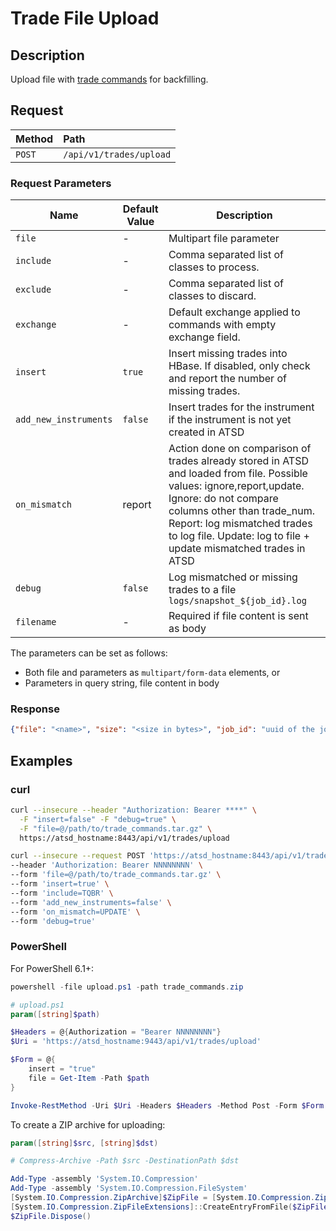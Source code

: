 # Trade File Upload

## Description

Upload file with [trade commands](command-trade-insert.md) for backfilling.

## Request

| **Method** | **Path** |
|:---|:---|
| `POST` | `/api/v1/trades/upload` |

### Request Parameters

| Name | Default Value | Description |
|---|---|---|
| `file` | - | Multipart file parameter |
|`include` | - | Comma separated list of classes to process. |
|`exclude` | - | Comma separated list of classes to discard. |
| `exchange` | - | Default exchange applied to commands with empty exchange field. |
| `insert` | `true` | Insert missing trades into HBase. If disabled, only check and report the number of missing trades. |
| `add_new_instruments` | `false` | Insert trades for the instrument if the instrument is not yet created in ATSD |
| `on_mismatch` | report | Action done on comparison of trades already stored in ATSD and loaded from file. Possible values: ignore,report,update. Ignore: do not compare columns other than trade_num. Report: log mismatched trades to log file. Update: log to file + update mismatched trades in ATSD
| `debug` | `false` | Log mismatched or missing trades to a file `logs/snapshot_${job_id}.log`
| `filename` | - | Required if file content is sent as body

The parameters can be set as follows:

* Both file and parameters as `multipart/form-data` elements, or
* Parameters in query string, file content in body

### Response

```json
{"file": "<name>", "size": "<size in bytes>", "job_id": "uuid of the job"}
```

## Examples

### curl

```bash
curl --insecure --header "Authorization: Bearer ****" \
  -F "insert=false" -F "debug=true" \
  -F "file=@/path/to/trade_commands.tar.gz" \
  https://atsd_hostname:8443/api/v1/trades/upload
```

```bash
curl --insecure --request POST 'https://atsd_hostname:8443/api/v1/trades/upload' \
--header 'Authorization: Bearer NNNNNNNN' \
--form 'file=@/path/to/trade_commands.tar.gz' \
--form 'insert=true' \
--form 'include=TQBR' \
--form 'add_new_instruments=false' \
--form 'on_mismatch=UPDATE' \
--form 'debug=true'
```

### PowerShell

For PowerShell 6.1+:

```powershell
powershell -file upload.ps1 -path trade_commands.zip
```

```powershell
# upload.ps1
param([string]$path)

$Headers = @{Authorization = "Bearer NNNNNNNN"}
$Uri = 'https://atsd_hostname:9443/api/v1/trades/upload'

$Form = @{
    insert = "true"
    file = Get-Item -Path $path
}

Invoke-RestMethod -Uri $Uri -Headers $Headers -Method Post -Form $Form
```

To create a ZIP archive for uploading:

```powershell
param([string]$src, [string]$dst)

# Compress-Archive -Path $src -DestinationPath $dst

Add-Type -assembly 'System.IO.Compression'
Add-Type -assembly 'System.IO.Compression.FileSystem'
[System.IO.Compression.ZipArchive]$ZipFile = [System.IO.Compression.ZipFile]::Open($dst,([System.IO.Compression.ZipArchiveMode]::Create))
[System.IO.Compression.ZipFileExtensions]::CreateEntryFromFile($ZipFile, $src, (Split-Path $src -Leaf))
$ZipFile.Dispose()
```